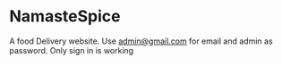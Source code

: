 # NamasteSpice
A food Delivery website. Use admin@gmail.com for email and admin as password. Only sign in is working
